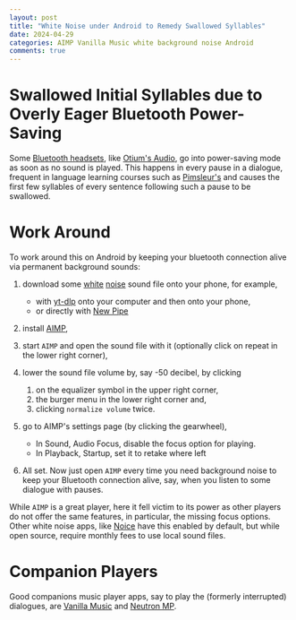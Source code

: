 ```yaml
---
layout: post
title: "White Noise under Android to Remedy Swallowed Syllables"
date: 2024-04-29
categories: AIMP Vanilla Music white background noise Android
comments: true
---
```


# Swallowed Initial Syllables due to Overly Eager Bluetooth Power-Saving

Some [Bluetooth headsets](https://old.reddit.com/r/audible/comments/cc0llh/bluetooth_1st_word_of_every_sentence_is_missing/), like [Otium's Audio](https://www.otiumobile.com/products/otium-wireless-bluetooth-sports-headphones-in-ear-earbuds-sweatproof-earphones-stereo-with-mic-bass-noise-cancelling-bluetooth-v4-1-for-iphone-android-smartphones), go into power-saving mode as soon as no sound is played.
This happens in every pause in a dialogue, frequent in language learning courses such as [Pimsleur's](https://it.wikipedia.org/wiki/Sistema_d%27apprendimento_linguistico_Pimsleur) and causes the first few syllables of every sentence following such a pause to be swallowed.

# Work Around

To work around this on Android by keeping your bluetooth connection alive via permanent background sounds:

1. download some [white](https://youtu.be/watch?v=E3_eIwDWS_c) [noise](https://youtu.be/watch?v=qU8o3_T5y5M) sound file onto your phone, for example,
    - with [yt-dlp](https://github.com/yt-dlp/yt-dlp) onto your computer and then onto your phone,
    - or directly with [New Pipe](https://github.com/TeamNewPipe/NewPipe/releases/)
1. install [AIMP](https://play.google.com/store/apps/details?id=com.aimp.player),
1. start `AIMP` and open the sound file with it (optionally click on repeat in the lower right corner),
1. lower the sound file volume by, say -50 decibel, by clicking

    1. on the equalizer symbol in the upper right corner,
    1. the burger menu in the lower right corner and,
    1. clicking `normalize volume` twice.

1. go to AIMP's settings page (by clicking the gearwheel), 

    - In Sound, Audio Focus, disable the focus option for playing.
    - In Playback, Startup, set it to retake where left

1. All set.
   Now just open `AIMP` every time you need background noise to keep your Bluetooth connection alive, say, when you listen to some dialogue with pauses.

While `AIMP` is a great player, here it fell victim to its power as other players do not offer the same features, in particular, the missing focus options.
Other white noise apps, like [Noice](https://trynoice.com/) have this enabled by default, but while open source, require monthly fees to use local sound files.

# Companion Players

Good companions music player apps, say to play the (formerly interrupted) dialogues, are [Vanilla Music](https://play.google.com/store/apps/details?id=ch.blinkenlights.android.vanilla) and [Neutron MP](https://neutroncode.com/).
